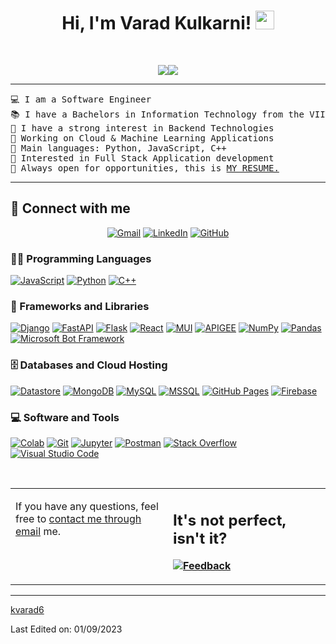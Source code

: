 <h1 align="center">
Hi, I'm Varad Kulkarni!
	<a href="https://github.com/kvarad6" target="_self">
		<img src="https://media.giphy.com/media/hvRJCLFzcasrR4ia7z/giphy.gif" width="30">
	</a>
</h1>
<!-- <p align="center">
	<a href="https://github.com/kvarad6">
</p> -->
<br/>
<p align="center">
	<a href="https://github.com/kvarad6">
<!-- 		<img src="https://readme-typing-svg.herokuapp.com?lines=Computer+Science+Student;Full+Stack+Web+Developer;Freelancer;DS%20|%20AI%20|%20ML%20Enthusiastic;Always%20learning%20new%20things&center=true&width=380&height=45"> -->
	<img src="https://git.io/typing-svg"><img src="https://readme-typing-svg.herokuapp.com?font=Fira+Code&pause=1000&center=true&width=380&height=45&lines=IT+Student;Full+Stack+Web+Developer;Cloud+%26+ML+Enthusiastic;Always+Learning+New+Things">
	</a>
</p>

<hr>

<pre>
💻 I am a Software Engineer
📚 I have a Bachelors in Information Technology from the VIIT, Pune
📝 I have a strong interest in Backend Technologies 
🔭 Working on Cloud & Machine Learning Applications
🌟 Main languages: Python, JavaScript, C++
🚩 Interested in Full Stack Application development 
🤔 Always open for opportunities</b>, this is <a href="https://drive.google.com/file/d/1SG9IKCkFWlpGS9pN-8cEkhjnJJ6gOR9x/view?usp=sharing" target="_blank">MY RESUME.</a>
</pre>
<hr>

## 🤝 Connect with me
<p align="center">
	<a href="mailto:kvarad6@gmail.com"><img img src="https://img.shields.io/badge/gmail-%23EA4335.svg?style=plastic&logo=gmail&logoColor=white" alt="Gmail"/></a>
	<a href="https://www.linkedin.com/in/varad-kulkarni-2001/"><img src="https://img.shields.io/badge/linkedin-%230A66C2.svg?style=plastic&logo=linkedin&logoColor=white" alt="LinkedIn"/></a>
	<a href="https://github.com/kvarad6"><img src="https://img.shields.io/badge/github-%23181717.svg?style=plastic&logo=github&logoColor=white" alt="GitHub"/></a>
</p>

### 👨‍💻 Programming Languages

<p>
    <a href="https://github.com/kvarad6"><img alt="JavaScript" src="https://img.shields.io/badge/JavaScript%20-%23F7DF1E.svg?logo=javascript&logoColor=black"></a>
    <a href="https://github.com/kvarad6"><img alt="Python" src="https://img.shields.io/badge/Python%20-%2314354C.svg?logo=python&logoColor=white"></a>
    <a href="https://github.com/kvarad6"><img alt="C++" src="https://img.shields.io/badge/C++%20-gray.svg?logo=c++&logoColor=black"></a>

### 🧰 Frameworks and Libraries

<p>
    <a href="https://github.com/kvarad6"><img alt="Django" src="https://img.shields.io/badge/Django%20-darkgreen.svg?logo=django&logoColor=white"></a>
    <a href="https://github.com/kvarad6"><img alt="FastAPI" src="https://img.shields.io/badge/FastAPI%20-20B2AA.svg?logo=fastapi&logoColor=white"></a>
    <a href="https://github.com/kvarad6"><img alt="Flask" src="https://img.shields.io/badge/Flask%20-gray.svg?logo=flask&logoColor=white"></a>
    <a href="https://github.com/kvarad6"><img alt="React" src="https://img.shields.io/badge/React%20-blue.svg?logo=react&logoColor=white"></a>
    <a href="https://github.com/kvarad6"><img alt="MUI" src="https://img.shields.io/badge/MUI-blue.svg?logo=mui&logoColor=white"></a>
    <a href="https://github.com/kvarad6"><img alt="APIGEE" src="https://img.shields.io/badge/APIGEE%20-red.svg?logo=apigee&logoColor=white"></a>
    <a href="https://github.com/kvarad6"><img alt="NumPy" src="https://img.shields.io/badge/Numpy%20-%23013243.svg?logo=numpy&logoColor=white"></a>
    <a href="https://github.com/kvarad6"><img alt="Pandas" src="https://img.shields.io/badge/Pandas%20-%23150458.svg?logo=pandas&logoColor=white"></a>
    <a href="https://github.com/kvarad6"><img alt="Microsoft Bot Framework" src="https://img.shields.io/badge/Microsoft%20Bot%20Framework-blue.svg?logo=Microsoft%20Bot%20FrameworklogoColor=black"></a>
    
   
</p>

### 🗄️ Databases and Cloud Hosting

<p>
    <a href="https://github.com/kvarad6"><img alt="Datastore" src="https://img.shields.io/badge/Google%20Cloud%20Datastore-blue.svg?logo=Datastore&logoColor=white"></a>
    <a href="https://github.com/kvarad6"><img alt="MongoDB" src="https://img.shields.io/badge/MongoDB-darkgreen.svg?logo=mongodb&logoColor=white"></a>
    <a href="https://github.com/kvarad6"><img alt="MySQL" src="https://img.shields.io/badge/MySQL-blue.svg?logo=mysql&logoColor=white"></a>
    <a href="https://github.com/kvarad6"><img alt="MSSQL" src="https://img.shields.io/badge/MSSQL-darkblue.svg?logo=mssql&logoColor=white"></a>
    <a href="https://github.com/kvarad6"><img alt="GitHub Pages" src="https://img.shields.io/badge/GitHub%20Pages-%23327FC7.svg?logo=github&logoColor=white"></a>
    <a href="https://github.com/kvarad6"><img alt="Firebase" src ="https://img.shields.io/badge/Firebase-%23FF6F00.svg?logo=firebase&logoColor=white"></a>
</p>

### 💻 Software and Tools

<p>
    <a href="https://github.com/kvarad6"><img alt="Colab" src="https://img.shields.io/badge/Colab-00b56a.svg?logo=google-colab&logoColor=white"></a>
    <a href="https://github.com/kvarad6"><img alt="Git" src="https://img.shields.io/badge/Git%20-%23F05033.svg?logo=git&logoColor=white"></a>
    <a href="https://github.com/kvarad6"><img alt="Jupyter" src="https://img.shields.io/badge/Jupyter%20-%23F37626.svg?logo=Jupyter&logoColor=white"></a>
    <a href="https://github.com/kvarad6"><img alt="Postman" src="https://img.shields.io/badge/Postman-FF6C37?logo=postman&logoColor=white"></a>
    <a href="https://github.com/kvarad6"><img alt="Stack Overflow" src="https://img.shields.io/badge/-Stack%20Overflow-FE7A16?logo=stack-overflow&logoColor=white"></a>
    <a href="https://github.com/kvarad6"><img alt="Visual Studio Code" src="https://img.shields.io/badge/Visual%20Studio%20Code-0078d7.svg?logo=visual-studio-code&logoColor=white"></a>
</p>
<br/>

<table style="border: none">
  <tr>
  <td width="50%" valign="top">

If you have any questions, feel free to <a href="mailto:kvarad6@gmail.com">contact me through email</a> me.

  </td>
  <td width="50%" valign="top">

## It's not perfect, isn't it?

**<a href="https://github.com/kvarad6"><img alt="Feedback" src="https://img.shields.io/badge/Ask%20me-anything-1abc9c.svg"></a>**

  </td>
  </tr>
</table>

------

[kvarad6](https://github.com/kvarad6)

Last Edited on: 01/09/2023

